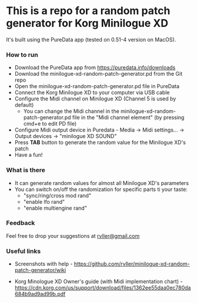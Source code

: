 # This is a repo for a random patch generator for Korg Minilogue XD
It's built using the PureData app (tested on 0.51-4 version on MacOS). 

### How to run
* Download the PureData app from https://puredata.info/downloads
* Download the minilogue-xd-random-patch-generator.pd from the Git repo
* Open the minilogue-xd-random-patch-generator.pd file in PureData
* Connect the Korg Minilogue XD to your computer via USB cable
* Configure the Midi channel on Minilogue XD (Channel 5 is used by default)
  * You can change the Midi channel in the minilogue-xd-random-patch-generator.pd file in the "Midi channel element" (by pressing cmd+e to edit PD file)
* Configure Midi output device in Puredata - Media -> Midi settings... -> Output devices -> "minilogue XD SOUND"
* Press **TAB** button to generate the random value for the Minilogue XD's patch
* Have a fun!

### What is there
* It can generate random values for almost all Minilogue XD's parameters
* You can switch on/off the randomization for specific parts ti your taste:
  * "sync/ring/cross mod rand"
  * "enable lfo rand"
  * "enable multiengine rand"  

### Feedback

Feel free to drop your suggestions at rvller@gmail.com

### Useful links

* Screenshots with help - https://github.com/rvller/minilogue-xd-random-patch-generator/wiki

* Korg Minologue XD Owner's guide (with Midi implementation chart) - https://cdn.korg.com/us/support/download/files/1362ee55daa0ec780da684b9ad9ad99b.pdf
